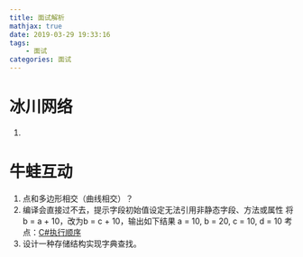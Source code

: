 ```yaml
---
title: 面试解析
mathjax: true
date: 2019-03-29 19:33:16
tags:
    - 面试
categories: 面试
---
```


# 冰川网络

1. 

# 牛蛙互动

1. 点和多边形相交（曲线相交）？
2. 编译会直接过不去，提示字段初始值设定无法引用非静态字段、方法或属性
   将b = a + 10，改为b = c + 10，输出如下结果
   a = 10, b = 20, c = 10, d = 10
   考点：<a href="http://106.12.98.12/2019/03/29/CSharpClassFieldSort/">C#执行顺序</a>
3. 设计一种存储结构实现字典查找。